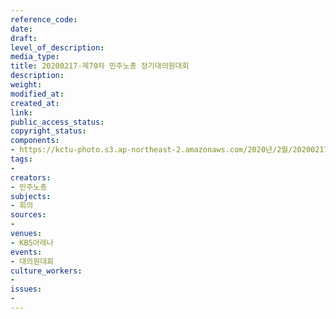 ```yaml
---
reference_code: 
date: 
draft: 
level_of_description: 
media_type: 
title: 20200217-제70차 민주노총 정기대의원대회
description: 
weight: 
modified_at: 
created_at: 
link: 
public_access_status: 
copyright_status: 
components:
- https://kctu-photo.s3.ap-northeast-2.amazonaws.com/2020년/2월/20200217-제70차+민주노총+정기대의원대회/2_CTU0099.jpg
tags:
- 
creators:
- 민주노총
subjects:
- 회의
sources:
- 
venues:
- KBS아레나
events:
- 대의원대회
culture_workers:
- 
issues:
- 
---
```

